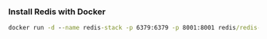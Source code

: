 ### Install Redis with Docker

```cmd
docker run -d --name redis-stack -p 6379:6379 -p 8001:8001 redis/redis-stack:latest
```
